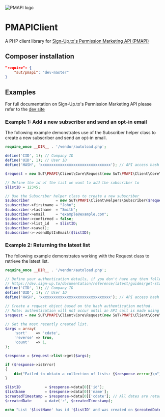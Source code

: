 ![PMAPI logo](https://sapp.s3.amazonaws.com/github/sutpmapi.png)

# PMAPIClient

A PHP client library for [Sign-Up.to's Permission Marketing API (PMAPI)](https://dev.sign-up.to/)

## Composer installation

```json
"require": {
    "sut/pmapi": "dev-master"
}
```


## Examples

For full documentation on Sign-Up.to's Permission Marketing API please refer to the [dev site](https://dev.sign-up.to/)

### Example 1: Add a new subscriber and send an opt-in email 

The following example demonstrates use of the Subscriber helper class to create a new subscriber and send an opt-in email.

```php
require_once __DIR__ . '/vendor/autoload.php';

define('CID', 1); // Company ID
define('UID', 1); // User ID
define('HASH', 'xxxxxxxxxxxxxxxxxxxxxxxxxxxxxxxx'); // API access hash

$request = new SuT\PMAPI\Client\Core\Request(new SuT\PMAPI\Client\Core\AuthHash(UID, CID, HASH));

// Define the id of the list we want to add the subscriber to
$listID = 12345;

// Use the Subscriber helper class to create a new subscriber
$subscriber            = new SuT\PMAPI\Client\Helpers\Subscriber($request);
$subscriber->firstname = "John";
$subscriber->lastname  = "Smith";
$subscriber->email     = "example@example.com";
$subscriber->confirmed = false;
$subscriber->list_id   = $listID;
$subscriber->save();
$subscriber->->sendOptInEmail($listID);
```

### Example 2: Returning the latest list

The following example demonstrates working with the Request class to retrieve the latest list.

```php
require_once __DIR__ . '/vendor/autoload.php';

// Define your authentication details, if you don't have any then follow the instructions here: 
// https://dev.sign-up.to/documentation/reference/latest/guides/get-started/
define('CID', 1); // Company ID
define('UID', 1); // User ID
define('HASH', 'xxxxxxxxxxxxxxxxxxxxxxxxxxxxxxxx'); // API access hash

// Create a request object based on the hash authentication method.
// Note: authentication will not occur until an API call is made using the PMAPIRequest object.
$request = new SuT\PMAPI\Client\Core\Request(new SuT\PMAPI\Client\Core\AuthHash(UID, CID,HASH));

// Get the most recently created list.
$args = array(
    'sort'    => 'cdate',
    'reverse' => true,
    'count'   => 1,
);

$response = $request->list->get($args);

if ($response->isError)
{
    die("Failed to obtain a collection of lists: {$response->error}\n");
}

$listID           = $response->data[0]['id'];
$listName         = $response->data[0]['name'];
$createdTimestamp = $response->data[0]['cdate']; // All dates are returned as timestamps
$createdDate      = date('r', $createdTimestamp); 

echo "List '$listName' has id '$listID' and was created on $createdDate\n";
```
